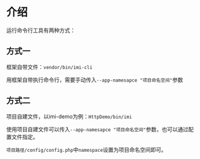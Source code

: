 # 介绍

运行命令行工具有两种方式：

## 方式一

框架自带文件：`vendor/bin/imi-cli`

用框架自带执行命令行，需要手动传入`--app-namesapce "项目命名空间"`参数

## 方式二

项目自建文件，以imi-demo为例：`HttpDemo/bin/imi`

使用项目自建文件可以传入`--app-namesapce "项目命名空间"`参数，也可以通过配置文件指定。

`项目路径/config/config.php`中`namespace`设置为项目命名空间即可。
